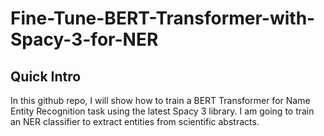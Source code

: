# Fine-Tune-BERT-Transformer-with-Spacy-3-for-NER

## Quick Intro
In this github repo, I will show how to train a BERT Transformer for Name Entity Recognition task using the latest Spacy 3 library. I am going to train an NER classifier to extract entities from scientific abstracts.

